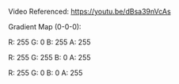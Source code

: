 Video Referenced: https://youtu.be/dBsa39nVcAs

Gradient Map (0-0-0):

R: 255 G: 0 B: 255 A: 255

R: 255 G: 255 B: 0 A: 255

R: 255 G: 0 B: 0 A: 255
